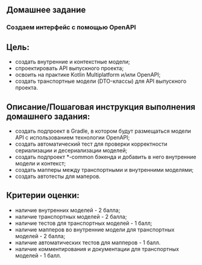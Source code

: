 ## Домашнее задание
### Создаем интерфейс с помощью OpenAPI

## Цель:
- создать внутренние и контекстные модели;
- спроектировать API выпускного проекта;
- освоить на практике Kotlin Multiplatform и/или OpenAPI;
- создать транспортные модели (DTO-классы) для API выпускного проекта.

## Описание/Пошаговая инструкция выполнения домашнего задания:
- создать подпроект в Gradle, в котором будут размещаться модели API с использованием технологии OpenAPI;
- создать автоматический тест для проверки корректности сериализации и десериализации моделей;
- создать подпроект *-common бэкенда и добавить в него внутренние модели и контекст;
- создать мапперы между транспортными и внутренними моделями;
- создать автотесты для маперов.

## Критерии оценки:
- наличие внутренних моделей - 2 балла;
- наличие транспортных моделей - 2 балла;
- наличие тестов для транспортных моделей - 1 балл;
- наличие мапперов во внутренние модели для транспортных моделей - 2 балла;
- наличие автоматических тестов для мапперов - 1 балл.
- наличие комментирования и документации для транспортных моделей - 1 балл.
